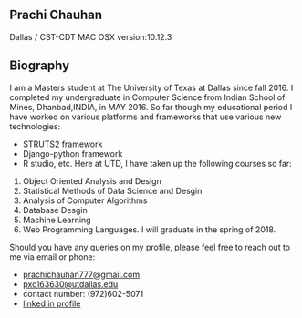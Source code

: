## **Prachi Chauhan**
Dallas / CST-CDT
MAC OSX version:10.12.3

## **Biography**
I am a Masters student at The University of Texas at Dallas since fall 2016. I completed my undergraduate in Computer Science from Indian School of Mines, Dhanbad,INDIA, in MAY 2016. So far though my educational period I have worked on various platforms and frameworks that use various new technologies:
* STRUTS2 framework
* Django-python framework 
* R studio, etc.
Here at UTD, I have taken up the following courses so far:
1. Object Oriented Analysis and Design
2. Statistical Methods of Data Science and Desgin 
3. Analysis of Computer Algorithms
4. Database Desgin
5. Machine Learning
6. Web Programming Languages.
I will graduate in the spring of 2018.


Should you have any queries on my profile, please feel free to reach out to me via email or phone:
* prachichauhan777@gmail.com
* pxc163630@utdallas.edu
* contact number: (972)602-5071
* [linked in profile](https://www.linkedin.com/in/prachi-chauhan-utd20162018/)


